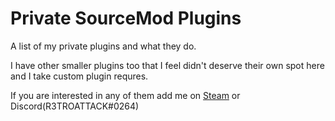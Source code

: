 # Private SourceMod Plugins

A list of my private plugins and what they do.

I have other smaller plugins too that I feel didn't deserve their own spot here and I take custom plugin requres.

If you are interested in any of them add me on [Steam](<https://steamcommunity.com/id/R3TROATTACK/>) or Discord(R3TROATTACK#0264)
